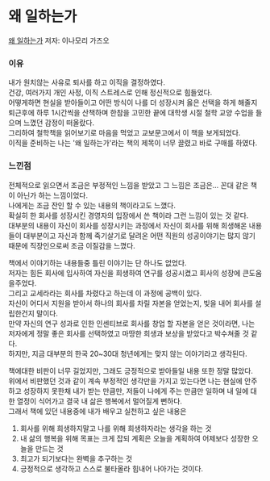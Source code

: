 # 왜 일하는가
[왜 일하는가](https://book.naver.com/bookdb/book_detail.nhn?bid=18904207, "왜 일하는가 Link")
저자: 이나모리 가즈오

### 이유
내가 원치않는 사유로 퇴사를 하고 이직을 결정하였다.  
건강, 여러가지 개인 사정, 이직 스트레스로 인해 정신적으로 힘들었다.  
어떻게하면 현실을 받아들이고 어떤 방식이 나를 더 성장시켜 옳은 선택을 하게 해줄지 퇴근후에 하루 1시간씩을 산책하며 한참을 고민한 끝에 대학생 시절 철학 교양 수업을 들으며 느꼈던 감정이 떠올랐다.  
그리하여 철학책을 읽어보기로 마음을 먹었고 교보문고에서 이 책을 보게되었다.  
이직을 준비하는 나는 '왜 일하는가'라는 책의 제목이 너무 끌렸고 바로 구매를 하였다.  

### 느낀점
전체적으로 읽으면서 조금은 부정적인 느낌을 받았고 그 느낌은 조금은... 꼰대 같은 책이 아닌가 하는 느낌이었다.    
나에게는 조금 잔인 할 수 있는 내용의 책이라고도 느꼈다.  
확실히 한 회사를 성장시킨 경영자의 입장에서 쓴 책이라 그런 느낌이 있는 것 같다.  
대부분의 내용이 자신이 회사를 성장시키는 과정에서 자신이 회사를 위해 희생해온 내용들이 대부분이고 자신과 함께 죽기살기로 달려온 어떤 직원의 성공이야기는 많지 않기 때문에 직장인으로써 조금 이질감을 느꼈다.  

책에서 이야기하는 내용들중 틀린 이야기는 단 하나도 없었다.  
저자는 힘든 회사에 입사하여 자신을 희생하여 연구를 성공시켰고 회사의 성장에 큰도움을주었다.  
그리고 교세라라는 회사를 차렸다고 하는데 이 과정에 공백이 있다.  
자신이 어디서 지원을 받아서 하나의 회사를 차릴 자본을 얻었는지, 빚을 내어 회사를 설립한건지 말이다.  
만약 자신의 연구 성과로 인한 인센티브로 회사를 창업 할 자본을 얻은 것이라면, 나는 저자에게 정말 좋은 회사를 선택하였고 마땅한 희생과 보상을 받았다고 박수쳐줄 것 같다.  
하지만, 지금 대부분의 한국 20~30대 청년에게는 맞지 않는 이야기라고 생각된다.  

책에대한 비판이 너무 길었지만, 그래도 긍정적으로 받아들일 내용 또한 정말 많았다.  
위에서 비판했던 것과 같이 계속 부정적인 생각만을 가지고 있는다면 나는 현실에 안주하고 성장하지 못한채 내가 받는 만큼만, 저들이 나에게 주는 만큼만 일하며 내 일에 대한 열정이 식어가고 결국 내 삶은 행복에서 멀어질게 뻔하다.  
그래서 책에 있던 내용중에 내가 배우고 실천하고 싶은 내용은  
1. 회사를 위해 희생하지말고 나를 위해 희생하자라는 생각을 하는 것
2. 내 삶의 행복을 위해 목표는 크게 잡되 계획은 오늘을 계획하여 어제보다 성장한 오늘을 만드는 것
3. 최고가 되기보다는 완벽을 추구하는 것
4. 긍정적으로 생각하고 스스로 불타올라 힘내어 나아가는 것이다.
